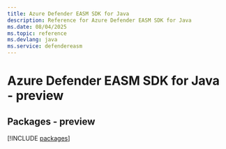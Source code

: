 ```yaml
---
title: Azure Defender EASM SDK for Java
description: Reference for Azure Defender EASM SDK for Java
ms.date: 08/04/2025
ms.topic: reference
ms.devlang: java
ms.service: defendereasm
---
```

# Azure Defender EASM SDK for Java - preview
## Packages - preview
[!INCLUDE [packages](defender-easm-index.md)]